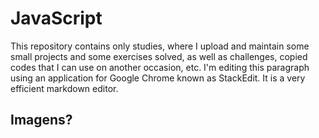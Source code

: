 # JavaScript
This repository contains only studies, where I upload and maintain some small projects and some exercises solved, as well as challenges, copied codes that I can use on another occasion, etc. I'm editing this paragraph using an application for Google Chrome known as StackEdit. It is a very efficient markdown editor.
## Imagens? 
<!--stackedit_data:
eyJoaXN0b3J5IjpbNzcxNDk0NTA0LC0xMjM2ODczMDQwXX0=
-->